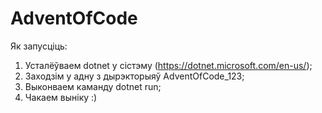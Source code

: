 # AdventOfCode

Як запусціць:
1. Усталёўваем dotnet у сістэму (https://dotnet.microsoft.com/en-us/);
2. Заходзім у адну з дырэкторыяў AdventOfCode_123;
3. Выконваем каманду dotnet run;
4. Чакаем выніку :)
